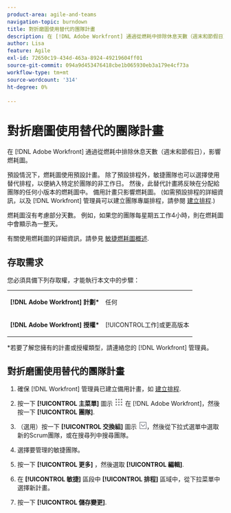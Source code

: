```yaml
---
product-area: agile-and-teams
navigation-topic: burndown
title: 對折磨圖使用替代的團隊計畫
description: 在 [!DNL Adobe Workfront] 通過從燃耗中排除休息天數（週末和節假日），影響燃耗圖。
author: Lisa
feature: Agile
exl-id: 72650c19-434d-463a-8924-49219604ff01
source-git-commit: 094a9d453476418cbe1b065930eb3a179e4cf73a
workflow-type: tm+mt
source-wordcount: '314'
ht-degree: 0%

---
```


# 對折磨圖使用替代的團隊計畫

在 [!DNL Adobe Workfront] 通過從燃耗中排除休息天數（週末和節假日），影響燃耗圖。

預設情況下，燃耗圖使用預設計畫。 除了預設排程外，敏捷團隊也可以選擇使用替代排程，以便納入特定於團隊的非工作日。 然後，此替代計畫將反映在分配給團隊的任何小版本的燃耗圖中。 備用計畫只影響燃耗圖。 (如需預設排程的詳細資訊，以及 [!DNL Workfront] 管理員可以建立團隊專屬排程，請參閱 [建立排程](../../../administration-and-setup/set-up-workfront/configure-timesheets-schedules/create-schedules.md).)

燃耗圖沒有考慮部分天數。 例如，如果您的團隊每星期五工作4小時，則在燃耗圖中會顯示為一整天。

有關使用燃耗圖的詳細資訊，請參見 [敏捷燃耗圖概述](../../../agile/use-scrum-in-an-agile-team/burndown/burndown-chart-overview.md).

## 存取需求

您必須具備下列存取權，才能執行本文中的步驟：

<table style="table-layout:auto"> 
 <col> 
 </col> 
 <col> 
 </col> 
 <tbody> 
  <tr> 
   <td role="rowheader"><strong>[!DNL Adobe Workfront] 計劃*</strong></td> 
   <td> <p>任何</p> </td> 
  </tr> 
  <tr> 
   <td role="rowheader"><strong>[!DNL Adobe Workfront] 授權*</strong></td> 
   <td> <p>[!UICONTROL工作]或更高版本</p> </td> 
  </tr> 
 </tbody> 
</table>

&#42;若要了解您擁有的計畫或授權類型，請連絡您的 [!DNL Workfront] 管理員。

## 對折磨圖使用替代的團隊計畫

1. 確保 [!DNL Workfront] 管理員已建立備用計畫，如 [建立排程](../../../administration-and-setup/set-up-workfront/configure-timesheets-schedules/create-schedules.md).
1. 按一下 **[!UICONTROL 主菜單]** 圖示 ![](assets/main-menu-icon.png) 在 [!DNL Adobe Workfront]，然後按一下 **[!UICONTROL 團隊]**.

1. （選用）按一下 **[!UICONTROL 交換組]** 圖示 ![切換團隊表徵圖](assets/switch-team-icon.png)，然後從下拉式選單中選取新的Scrum團隊，或在搜尋列中搜尋團隊。

1. 選擇要管理的敏捷團隊。
1. 按一下 **[!UICONTROL 更多]** ，然後選取 **[!UICONTROL 編輯]**.

1. 在 **[!UICONTROL 敏捷]** 區段中 **[!UICONTROL 排程]** 區域中，從下拉菜單中選擇新計畫。

1. 按一下 **[!UICONTROL 儲存變更]**.

